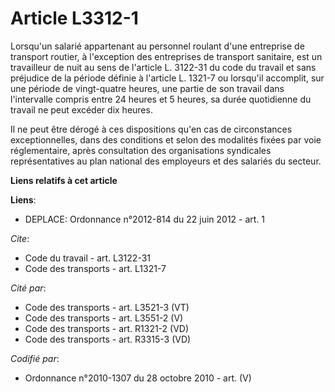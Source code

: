 # Article L3312-1

Lorsqu'un salarié appartenant au personnel roulant d'une entreprise de transport routier, à l'exception des entreprises de
transport sanitaire, est un travailleur de nuit au sens de l'article L. 3122-31 du code du travail et sans préjudice de la
période définie à l'article L. 1321-7 ou lorsqu'il accomplit, sur une période de vingt-quatre heures, une partie de son
travail dans l'intervalle compris entre 24 heures et 5 heures, sa durée quotidienne du travail ne peut excéder dix heures. 

Il ne peut être dérogé à ces dispositions qu'en cas de circonstances exceptionnelles, dans des conditions et selon des
modalités fixées par voie réglementaire, après consultation des organisations syndicales représentatives au plan national des
employeurs et des salariés du secteur.

**Liens relatifs à cet article**

**Liens**:

  - DEPLACE: Ordonnance n°2012-814 du 22 juin 2012 - art. 1

_Cite_:

  - Code du travail - art. L3122-31
  - Code des transports - art. L1321-7

_Cité par_:

  - Code des transports - art. L3521-3 (VT)
  - Code des transports - art. L3551-2 (V)
  - Code des transports - art. R1321-2 (VD)
  - Code des transports - art. R3315-3 (VD)

_Codifié par_:

  - Ordonnance n°2010-1307 du 28 octobre 2010 - art. (V)
